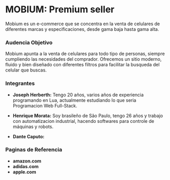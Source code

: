 # MOBIUM: Premium seller

Mobium es un e-commerce que se concentra en la venta de celulares de diferentes marcas y especificaciones, desde gama baja hasta gama alta.


### Audencia Objetivo

Mobium apunta a la venta de celulares para todo tipo de personas, siempre cumpliendo las necesidades del comprador. Ofrecemos un sitio moderno, fluido y bien diseñado con diferentes filtros para facilitar la busqueda del celular que buscas.


### Integrantes

- **Joseph Herberth:** Tengo 20 años, varios años de experiencia programando en Lua, actualmente estudiando lo que seria Programacion Web Full-Stack.
    
- **Henrique Morata:** Soy brasileño de São Paulo, tengo 26 años y trabajo con automatizacion industrial, hacendo softwares para controle de máquinas y robots.
   
- **Dante Caputo:**

### Paginas de Referencia
- **amazon.com**
- **adidas.com**
- **apple.com**

